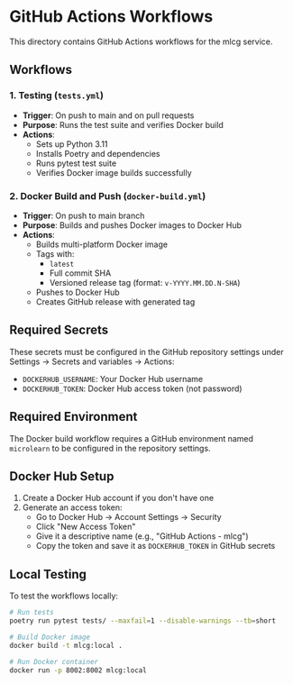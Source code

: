 # GitHub Actions Workflows

This directory contains GitHub Actions workflows for the mlcg service.

## Workflows

### 1. Testing (`tests.yml`)
- **Trigger**: On push to main and on pull requests
- **Purpose**: Runs the test suite and verifies Docker build
- **Actions**:
  - Sets up Python 3.11
  - Installs Poetry and dependencies
  - Runs pytest test suite
  - Verifies Docker image builds successfully

### 2. Docker Build and Push (`docker-build.yml`)
- **Trigger**: On push to main branch
- **Purpose**: Builds and pushes Docker images to Docker Hub
- **Actions**:
  - Builds multi-platform Docker image
  - Tags with:
    - `latest`
    - Full commit SHA
    - Versioned release tag (format: `v-YYYY.MM.DD.N-SHA`)
  - Pushes to Docker Hub
  - Creates GitHub release with generated tag

## Required Secrets

These secrets must be configured in the GitHub repository settings under Settings → Secrets and variables → Actions:

- `DOCKERHUB_USERNAME`: Your Docker Hub username
- `DOCKERHUB_TOKEN`: Docker Hub access token (not password)

## Required Environment

The Docker build workflow requires a GitHub environment named `microlearn` to be configured in the repository settings.

## Docker Hub Setup

1. Create a Docker Hub account if you don't have one
2. Generate an access token:
   - Go to Docker Hub → Account Settings → Security
   - Click "New Access Token"
   - Give it a descriptive name (e.g., "GitHub Actions - mlcg")
   - Copy the token and save it as `DOCKERHUB_TOKEN` in GitHub secrets

## Local Testing

To test the workflows locally:

```bash
# Run tests
poetry run pytest tests/ --maxfail=1 --disable-warnings --tb=short

# Build Docker image
docker build -t mlcg:local .

# Run Docker container
docker run -p 8002:8002 mlcg:local
```
